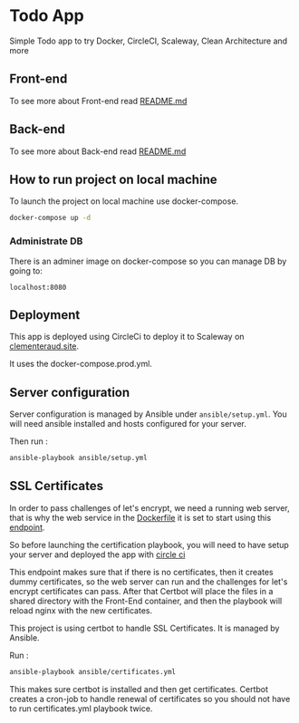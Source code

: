# Todo App

Simple Todo app to try Docker, CircleCI, Scaleway, Clean Architecture and more

## Front-end

To see more about Front-end read [README.md](./front-end/README.md)

## Back-end

To see more about Back-end read [README.md](./back-end/README.md)

## How to run project on local machine

To launch the project on local machine use docker-compose.

```sh
docker-compose up -d
```

### Administrate DB

There is an adminer image on docker-compose so you can manage DB by going to:

```
localhost:8080
```

## Deployment

This app is deployed using CircleCi to deploy it to Scaleway on [clementeraud.site](clementeraud.site).

It uses the docker-compose.prod.yml.

## Server configuration

Server configuration is managed by Ansible under `ansible/setup.yml`.
You will need ansible installed and hosts configured for your server.

Then run :

```sh
ansible-playbook ansible/setup.yml
```

## SSL Certificates

In order to pass challenges of let's encrypt, we need a running web server, that is why the web service in the [Dockerfile](./front-end/Dockerfile) it is set to start using this [endpoint](./front-end/endpoint.sh).

So before launching the certification playbook, you will need to have setup your server and deployed the app with [circle ci](https://app.circleci.com)

This endpoint makes sure that if there is no certificates, then it creates dummy certificates, so the web server can run and the challenges for let's encrypt certificates can pass. After that Certbot will place the files in a shared directory with the Front-End container, and then the playbook will reload nginx with the new certificates.

This project is using certbot to handle SSL Certificates.
It is managed by Ansible.

Run :

```sh
ansible-playbook ansible/certificates.yml
```

This makes sure certbot is installed and then get certificates.
Certbot creates a cron-job to handle renewal of certificates so you should not have to run certificates.yml playbook twice.
